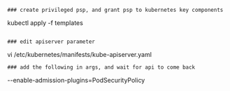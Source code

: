 ```
### create privileged psp, and grant psp to kubernetes key components
```
kubectl apply -f templates
```

### edit apiserver parameter
```
vi /etc/kubernetes/manifests/kube-apiserver.yaml
```
### add the following in args, and wait for api to come back
```
--enable-admission-plugins=PodSecurityPolicy
